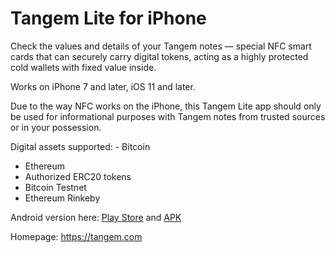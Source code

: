 # Tangem Lite for iPhone

Check the values and details of your Tangem notes — special NFC smart cards that can securely carry digital tokens, acting as a highly protected cold wallets with fixed value inside.

Works on iPhone 7 and later, iOS 11 and later.

Due to the way NFC works on the iPhone, this Tangem Lite app should only be used for informational purposes with Tangem notes from trusted sources or in your possession.

Digital assets supported:
- Bitcoin
- Ethereum
- Authorized ERC20 tokens
- Bitcoin Testnet
- Ethereum Rinkeby

Android version here:
[Play Store](https://play.google.com/store/apps/details?id=com.tangem.wallet)
and
[APK](https://tangem.com/apk)

Homepage: https://tangem.com
